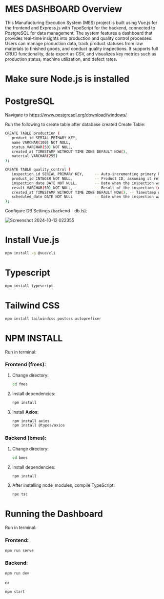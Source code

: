 # MES DASHBOARD Overview
This Manufacturing Execution System (MES) project is built using Vue.js for the frontend and Express.js with TypeScript for the backend, connected to PostgreSQL for data management. The system features a dashboard that provides real-time insights into production and quality control processes. Users can manage production data, track product statuses from raw materials to finished goods, and conduct quality inspections. It supports full CRUD functionality, data export as CSV, and visualizes key metrics such as production status, machine utilization, and defect rates.

# Make sure Node.js is installed

# PostgreSQL
Navigate to https://www.postgresql.org/download/windows/

Run the following to create table after database created
Create Table:

 ```bash
CREATE TABLE production (
    product_id SERIAL PRIMARY KEY,
    name VARCHAR(100) NOT NULL,
    status VARCHAR(50) NOT NULL,
    created_at TIMESTAMP WITHOUT TIME ZONE DEFAULT NOW(),
    material VARCHAR(255)
);
 ```

 ```bash
CREATE TABLE quality_control (
    inspection_id SERIAL PRIMARY KEY,     -- Auto-incrementing primary key
    product_id INTEGER NOT NULL,          -- Product ID, assuming it references a product table
    inspection_date DATE NOT NULL,        -- Date when the inspection was conducted
    result VARCHAR(50) NOT NULL,          -- Result of the inspection (e.g., Passed, Failed)
    created_at TIMESTAMP WITHOUT TIME ZONE DEFAULT NOW(), -- Timestamp when the record was created
    scheduled_date DATE NOT NULL          -- Date when the inspection was scheduled
);
 ```

Configure DB Settings (backend - db.ts):

![Screenshot 2024-10-12 022355](https://github.com/user-attachments/assets/6c3b2317-20f6-47ff-8c92-f8544954675d)

# Install Vue.js
 ```bash
npm install -g @vue/cli
 ```
# Typescript
 ```bash
npm install typescript
 ```
# Tailwind CSS
 ```bash
npm install tailwindcss postcss autoprefixer
 ```

# NPM INSTALL

Run in terminal:

### Frontend (fmes):
1. Change directory:
   ```bash
   cd fmes
   ```

2. Install dependencies:
   ```bash
   npm install
   ```

3. Install **Axios**:
   ```bash
   npm install axios
   npm install @types/axios
   ```

### Backend (bmes):
1. Change directory:
   ```bash
   cd bmes
   ```

2. Install dependencies:
   ```bash
   npm install
   ```

3. After installing node_modules, compile TypeScript:
   ```bash
   npx tsc
   ```

# Running the Dashboard

Run in terminal:

### Frontend:
   ```bash
   npm run serve
   ```

### Backend:
   ```bash
   npm run dev
   ```
   or
   ```bash
   npm start
   ```

